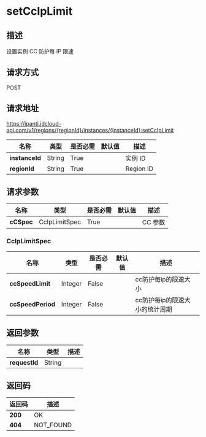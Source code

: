 # setCcIpLimit


## 描述
设置实例 CC 防护每 IP 限速

## 请求方式
POST

## 请求地址
https://ipanti.jdcloud-api.com/v1/regions/{regionId}/instances/{instanceId}:setCcIpLimit

|名称|类型|是否必需|默认值|描述|
|---|---|---|---|---|
|**instanceId**|String|True||实例 ID|
|**regionId**|String|True||Region ID|

## 请求参数
|名称|类型|是否必需|默认值|描述|
|---|---|---|---|---|
|**cCSpec**|CcIpLimitSpec|True||CC 参数|

### <a name="CcIpLimitSpec">CcIpLimitSpec</a>
|名称|类型|是否必需|默认值|描述|
|---|---|---|---|---|
|**ccSpeedLimit**|Integer|False||cc防护每ip的限速大小|
|**ccSpeedPeriod**|Integer|False||cc防护每ip的限速大小的统计周期|

## 返回参数
|名称|类型|描述|
|---|---|---|
|**requestId**|String||



## 返回码
|返回码|描述|
|---|---|
|**200**|OK|
|**404**|NOT_FOUND|
